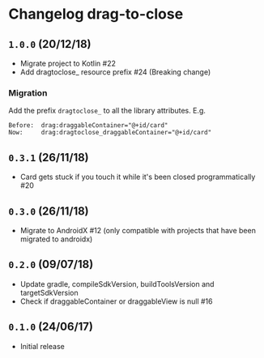 # Changelog drag-to-close

## `1.0.0` (20/12/18)

- Migrate project to Kotlin #22
- Add dragtoclose_ resource prefix #24 (Breaking change)

### Migration

Add the prefix `dragtoclose_` to all the library attributes.
E.g.
```
Before:  drag:draggableContainer="@+id/card"
Now:     drag:dragtoclose_draggableContainer="@+id/card"
```

## `0.3.1` (26/11/18)

- Card gets stuck if you touch it while it's been closed programmatically #20

## `0.3.0` (26/11/18)

- Migrate to AndroidX #12 (only compatible with projects that have been migrated to androidx)

## `0.2.0` (09/07/18)

- Update gradle, compileSdkVersion, buildToolsVersion and targetSdkVersion
- Check if draggableContainer or draggableView is null #16

## `0.1.0` (24/06/17)

- Initial release

